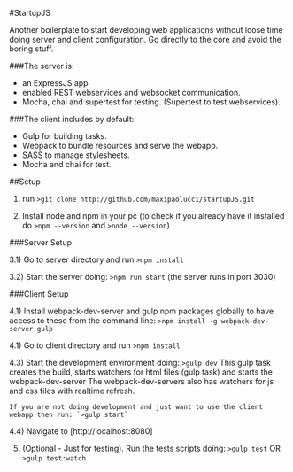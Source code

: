 #StartupJS

Another boilerplate to start developing web applications without loose time doing server and client configuration. Go directly to the core and avoid the boring stuff.

###The server is:
* an ExpressJS app
* enabled REST webservices and websocket communication.
* Mocha, chai and supertest for testing. (Supertest to test webservices).

###The client includes by default:
* Gulp for building tasks.
* Webpack to bundle resources and serve the webapp.
* SASS to manage stylesheets.
* Mocha and chai for test.


##Setup

1) run `>git clone http://github.com/maxipaolucci/startupJS.git`

2) Install node and npm in your pc (to check if you already have it installed do `>npm --version`  and  `>node --version`)


###Server Setup

3.1) Go to server directory and run `>npm install`

3.2) Start the server doing: `>npm run start`  (the server runs in port 3030)


###Client Setup

4.1) Install webpack-dev-server and gulp npm packages globally to have access to these
from the command line: `>npm install -g webpack-dev-server gulp`

4.1) Go to client directory and run `>npm install`

4.3) Start the development environment doing: `>gulp dev`
    This gulp task creates the build, starts watchers for html files (gulp task) and starts the webpack-dev-server
    The webpack-dev-servers also has watchers for js and css files with realtime refresh.

    If you are not doing development and just want to use the client webapp then run: `>gulp start`

4.4) Navigate to [http://localhost:8080]

5) (Optional - Just for testing). Run the tests scripts doing: `>gulp test`  OR  `>gulp test:watch`